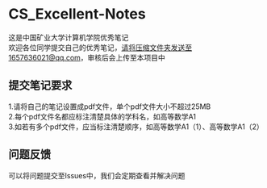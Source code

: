 # CS_Excellent-Notes
这是中国矿业大学计算机学院优秀笔记   
欢迎各位同学提交自己的优秀笔记，请将压缩文件夹发送至1657636021@qq.com，审核后会上传至本项目中
## 提交笔记要求
1.请将自己的笔记设置成pdf文件，单个pdf文件大小不超过25MB  
2.每个pdf文件名都应标注清楚具体的学科名，如高等数学A1  
3.如若有多个pdf文件，应当标注清楚顺序，如高等数学A1（1）、高等数学A1（2）  
## 问题反馈
可以将问题提交至Issues中，我们会定期查看并解决问题
